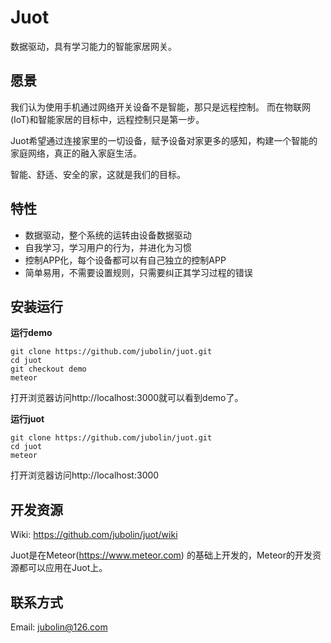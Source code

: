 Juot
====

数据驱动，具有学习能力的智能家居网关。


## 愿景
我们认为使用手机通过网络开关设备不是智能，那只是远程控制。 而在物联网(IoT)和智能家居的目标中，远程控制只是第一步。

Juot希望通过连接家里的一切设备，赋予设备对家更多的感知，构建一个智能的家庭网络，真正的融入家庭生活。

智能、舒适、安全的家，这就是我们的目标。

## 特性
* 数据驱动，整个系统的运转由设备数据驱动 
* 自我学习，学习用户的行为，并进化为习惯
* 控制APP化，每个设备都可以有自己独立的控制APP  
* 简单易用，不需要设置规则，只需要纠正其学习过程的错误 

## 安装运行

**运行demo**
```
git clone https://github.com/jubolin/juot.git
cd juot
git checkout demo
meteor 
```

打开浏览器访问http://localhost:3000就可以看到demo了。

**运行juot**
```
git clone https://github.com/jubolin/juot.git
cd juot
meteor 
```

打开浏览器访问http://localhost:3000


## 开发资源

Wiki: https://github.com/jubolin/juot/wiki

Juot是在Meteor(https://www.meteor.com) 的基础上开发的，Meteor的开发资源都可以应用在Juot上。

## 联系方式
Email: jubolin@126.com



